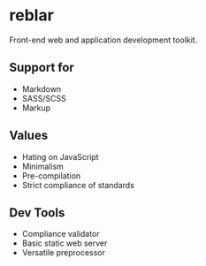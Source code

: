 # reblar

Front-end web and application development toolkit.

## Support for

- Markdown
- SASS/SCSS
- Markup

## Values

- Hating on JavaScript
- Minimalism
- Pre-compilation
- Strict compliance of standards

## Dev Tools

- Compliance validator
- Basic static web server
- Versatile preprocessor
